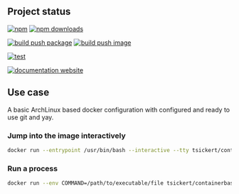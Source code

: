 <!-- !/usr/bin/env markdown
-*- coding: utf-8 -*-
region header
Copyright Torben Sickert (info["~at~"]torben.website) 16.12.2012

License
-------

This library written by Torben Sickert stand under a creative commons naming
3.0 unported license. See https://creativecommons.org/licenses/by/3.0/deed.de
endregion -->

Project status
--------------

[![npm](https://img.shields.io/npm/v/containerbase?color=%23d55e5d&label=npm%20package%20version&logoColor=%23d55e5d&style=for-the-badge)](https://www.npmjs.com/package/containerbase)
[![npm downloads](https://img.shields.io/npm/dy/containerbase.svg?style=for-the-badge)](https://www.npmjs.com/package/containerbase)

[![build push package](https://img.shields.io/github/actions/workflow/status/thaibault/containerbase/build-package-and-push.yaml?label=build%20push%20package&style=for-the-badge)](https://github.com/thaibault/containerbase/actions/workflows/build-package-and-push.yaml)
[![build push image](https://img.shields.io/github/actions/workflow/status/thaibault/containerbase/build-image-and-push-periodically-1.yaml?label=build%20push%20image&style=for-the-badge)](https://github.com/thaibault/containerbase/actions/workflows/build-image-and-push-periodically-1.yaml)

[![test](https://img.shields.io/github/actions/workflow/status/thaibault/containerbase/test.yaml?label=test&style=for-the-badge)](https://github.com/thaibault/containerbase/actions/workflows/test.yaml)

[![documentation website](https://img.shields.io/website-up-down-green-red/https/torben.website/containerbase.svg?label=documentation-website&style=for-the-badge)](https://torben.website/containerbase)

<!--|deDE:Einsatz-->
Use case
--------

A basic ArchLinux based docker configuration with configured and ready to use
git and yay.

### Jump into the image interactively

```bash
docker run --entrypoint /usr/bin/bash --interactive --tty tsickert/containerbase
```

### Run a process

```bash
docker run --env COMMAND=/path/to/executable/file tsickert/containerbase
```
